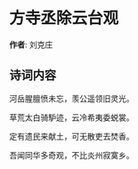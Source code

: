 # 方寺丞除云台观

**作者**: 刘克庄

## 诗词内容

河岳腥膻愤未忘，羡公遥领旧灵光。

草荒太白骑馿迹，云冷希夷委蜕裳。

定有遗民来献土，可无散吏去焚香。

吾闻同华多奇观，不比炎州寂寞乡。

